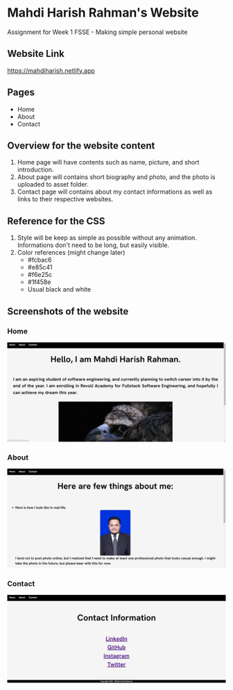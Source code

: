 # Mahdi Harish Rahman's Website

Assignment for Week 1 FSSE - Making simple personal website

## Website Link

<https://mahdiharish.netlify.app>

## Pages

- Home
- About
- Contact

## Overview for the website content

1. Home page will have contents such as name, picture, and short introduction.
2. About page will contains short biography and photo, and the photo is uploaded to asset folder.
3. Contact page will contains about my contact informations as well as links to their respective websites.

## Reference for the CSS

1. Style will be keep as simple as possible without any animation. Informations don't need to be long, but easily visible.
2. Color references (might change later)
   - #fcbac6
   - #e85c41
   - #f6e25c
   - #1f458e
   - Usual black and white

## Screenshots of the website

### Home

![Home](/assets/ss-home.jpg)

### About

![About](/assets/ss-about.jpg)

### Contact

![Contact](/assets/ss-contact.jpg)
